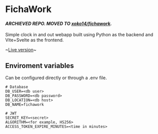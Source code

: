 # FichaWork

#### *_ARCHIEVED REPO. MOVED TO [xoko14/fichawork](https://github.com/xoko14/fichawork)._*

Simple clock in and out webapp built using Python as the backend and Vite+Svelte as the frontend.

~[Live version](https://fichawork.shoudev.com)~

## Enviroment variables

Can be configured directly or through a .env file.

```env
# Database
DB_USER=<db user>
DB_PASSWORD=<db password>
DB_LOCATION=<db host>
DB_NAME=fichawork

# JWT
SECRET_KEY=<secret>
ALGORITHM=<for example, HS256>
ACCESS_TOKEN_EXPIRE_MINUTES=<time in minutes>
```
